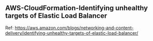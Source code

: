 ## AWS-CloudFormation-Identifying unhealthy targets of Elastic Load Balancer

Ref: https://aws.amazon.com/blogs/networking-and-content-delivery/identifying-unhealthy-targets-of-elastic-load-balancer/
